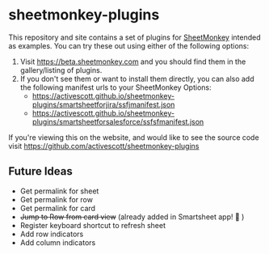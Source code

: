 # sheetmonkey-plugins

This repository and site contains a set of plugins for [SheetMonkey](https://github.com/activescott/sheetmonkey) intended as examples. You can try these out using either of the following options:

1. Visit https://beta.sheetmonkey.com and you should find them in the gallery/listing of plugins.
2. If you don't see them or want to install them directly, you can also add the following manifest urls to your SheetMonkey Options:
    * https://activescott.github.io/sheetmonkey-plugins/smartsheetforjira/ssfjmanifest.json
    * https://activescott.github.io/sheetmonkey-plugins/smartsheetforsalesforce/ssfsfmanifest.json

If you're viewing this on the website, and would like to see the source code visit https://github.com/activescott/sheetmonkey-plugins


## Future Ideas ##
* Get permalink for sheet
* Get permalink for row
* Get permalink for card
* ~~Jump to Row from card view~~ (already added in Smartsheet app! :raised_hands: )
* Register keyboard shortcut to refresh sheet
* Add row indicators
* Add column indicators

